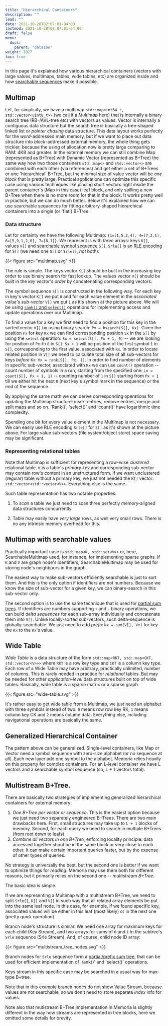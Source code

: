 ```yaml
---
title: "Hierarchical Containers"
description: ""
lead: ""
date: 2021-10-28T02:07:01-04:00
lastmod: 2021-10-28T02:07:01-04:00
draft: false
menu: 
  docs:
    parent: "datazoo"
weight: 1027
toc: true
---
```


In this page it's explained how various hierarchical containers (vectors with large values, multimaps, tables, wide tables, etc) are organized inside and how [searchable sequences](/docs/data-zoo/searchable-seq/) make it possible.

## Multimap

Let, for simplicity, we have a multimap `std::map<int64_t, std::vector<uint8_t>>` (we call it a *Multimap* here) that is internally a binary search tree (RB-/AVL-tree etc) with vectors as values. Vector<T> is internally a contiguous data structure but the search tree is basically a tree-shaped linked list or *pointer chasing* data structure. This data layout works perfectly for the *word*-addressed main memory, but if we want to place out data structure into *block*-addressed external memory, the whole thing gets trickier, because the using of allocation now is pretty large comparing to RAM: 4KB and greater. In the external memory we can still combine Map (represented as B+Tree) with Dynamic Vector (represented as B+Tree) the same way how two those containers `std::map<>` and `std::vector<>` are combined with each other (via references) and get either a set of B+Trees or one 'hierarchical' B+Tree, but the minimal size of value vector will be *one block* that is pretty large. Practical applications can optimize this specific case using various techniques like placing short vectors right inside the parent container's (Map in this case) leaf block, and only spilling a new B+Tree when there is no more room for that in the block. It works pretty well in practice, but we can do much better. Below it's explained how we can use searchable sequences for fitting arbitrary-shaped hierarchical containers into a single (or 'flat') B+Tree.

### Data structure

Let for certainty we have the following Multimap: `{1=[1,5,2,4], 4=[7,3,1], 6=[5,9,1,2,0], 7=[8,1]}`. We represent is with *three* arrays: keys `K[]`, values `V[]` and [searchable symbol sequence](/docs/data-zoo/searchable-seq/) `S[]`. `Srle[]` is an [RLE encoding](/docs/data-zoo/compressed-symbol-seq/) for `S[]` (we need one `S[]` or `Srle[]`, *not* both):

 {{< figure src="multimap.svg" >}}

The rule is simple. The keys vector `K[]` should be built in the increasing key order to use binary search for fast lookup. The values vector `V[]` should be built in the *key vector's order* by concatenating corresponding vectors.

The symbol sequence `S[]` is constructed in the following way. For each key in key's vector `K[]` we put `0` and for each value element in the *associated value's sub-vector* `V[]` we put `1` as it's shown at the picture above. We will be using [`rank()` and `select()`](/docs/data-zoo/searchable-seq/) operations for implementing access and update operations over our Multimap.

To find a value for a key we first need to find a position for this key in the sorted vector `K[]` by using binary search: `Px = bsearch(S[], Kx)`. Given the position `Px` for key `Kx` we can find corresponding position `Sx` in the `S[]` by using the `select` operation: `Sx = select(S[], Px + 1, 0)` -- we are looking for position of `Px`-th `0` in `S[]`. `Sx + 1` will be position of the first symbol `1` in `S[]`, corresponding to the first value, associated with `Kx`. In order to locate related position in `V[]` we need to calculate total size of all sub-vectors for keys *before* `Kx`: `Vx = rank(S[], Px, 1)`. In order to find number of elements in specific sub-vector, associated with `Kx` we can use `count()` operation -- count number of symbols in a run, starting from the specified one: `Lx = count(S[], Px + 1, 1)` -- counting number of `1` in `S[]` starting from `Px + 1` till we either hit the next `0` (next key's symbol mark in the sequence) or the end of the sequence.

By applying the same math we can derive corresponding operations for updating the Multimap structure: insert entries, remove entries, merge and split maps and so on. 'Rank()', 'select()' and 'count()' have logarithmic time complexity.

Spending one bit for every value element in the Multimap is not necessary. We can easily use RLE encoding `Srle[]` for `S[]` as it's shown at the picture above. For large value sub-vectors (file system/object store) space saving may be significant.

### Representing relational tables

Note that Multimap is sufficient for representing a row-wise *clustered* relational table. `K` is a table's *primary key* and corresponding sub-vector may contain row's content in an unstructured form. If we want unclustered (regular) table without a primary key, we just not needed the `K[]` vector: `std::vector<std::vector<V>>`. Everything else is the same. 

Such table representation has two notable properties:

1. To *scan* a table we just need to scan three perfectly memory-aligned data structures concurrently. 

2. Table may easily have *very large* rows, as well very small rows. There is no any intrinsic memory overhead for this.

## Multimap with searchable values

Practically important case is `std::map<K, std::set<V>>` or, here, SearchableMultimap used, for instance, for implementing sparse graphs. If `K` and `V` are graph node's identifiers, SearchableMultimap may be used for storing node's neighbours in the graph. 

The easiest way to make sub-vectors efficiently searchable is just to sort them. And this is the only option if identifiers are not numbers. Because we know the size of sub-vector for a given key, we can binary-search in this sub-vector only.

The second option is to use the same technique that is used for [partial sum trees](/docs/data-zoo/partial-sum-tree/). If identifiers are numbers supporting `+` and `-` binary operations, we can build *delta sequences* for each sub-array individually and concatenate them into `V[]`. Unlike locally-sorted sub-vectors, such delta-sequence is globally-searchable. We just need to add *prefix* `Nx = sum(V[], Vx)` for key the `Kx` to the `Kx`'s value.

## Wide Table

*Wide Table* is a data structure of the form `std::map<RKT, std::map<CKT, std::vector<V>>>` where `RKT` is a row key type and `CKT` is a column key type. Each row of a Wide Table may have arbitrary, practically unlimited, number of columns. This is rarely needed in practice for *relational* tables. But may be needed for other *application-level* data structures built on top of wide tables. Basically, wide table is a sparse matrix or a sparse graph.

 {{< figure src="wide-table.svg" >}}

It's rather easy to get wide table from a Multimap, we just need an alphabet with three symbols instead of two: `0` means row row key RK, `1` means column key CK and `2` means column data. Everything else, including navigational operations are basically the same.

## Generalized Hierarchical Container

The pattern above can be generalized. Single-level containers, like Map or Vector need a symbol sequence with zero-size alphabet (or no sequence at all). Each new layer add one symbol to the alphabet. Memoria relies heavily on this property for complex containers. For an L-level container we have L vectors and a searchable symbol sequence (so, L + 1 vectors total). 

## Multistream B+Tree.

There are basically two strategies of implementing generalized hierarchical containers for external memory:

1. *One B+Tree per vector or sequence*. This is the easiest option because we just need two separately engineered B+Trees. There are two main drawbacks here. First, small structures may take up to `L + 1` blocks of memory. Second, for each query we need to search in multiple B+Trees (from root down to leafs). 
2. *Combine all vectors in one B+Tree*, enforcing locality principle: data accessed together shout be in the same block or very close to each other. It can make certain important queries faster, but by the expense of other types of queries.

No strategy is universally the best, but the second one is better if we want to optimize things for *reading*. Memoria may use them both for different reasons, but it primarily relies on the second one -- *multistream B+Tree*.

The basic idea is simple. 

If we are representing a Multimap with a multistream B+Tree, we need to split `Srle[]`, `K[]` and `V[]` in such way that all related array elements be put into the same leaf node. In this case, for example, if we found specific key, associated values will be either in this leaf (most likely) or in the next one (pretty quick operation).

Branch node's structure is similar. We need one array for maximum keys for each child (Key Stream), and two arrays for sums of `0` and `1` in the subtree's `Srle` sequence (Srle Stream). And, of course, child node ID array:

{{< figure src="multistream_tree_nodes.svg" >}}

Branch nodes for `Srle` sequence form a [partial/prefix sum tree](/docs/data-zoo/partial-sum-tree/), that can be used for efficient implementation of 'rank()' and 'select()' operations.

Keys stream in this specific case may be searched in a usual way for max-type B+tree.

Note that in this example branch nodes do not show Value Stream, because values are not searchable, so we don't need to store separate *index* info for values. 

Note also that mutistream B+Tree implementation in Memoria is slightly different in the way how streams are represented in tree blocks, here we omitted some details for brevity.
